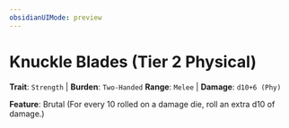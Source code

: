 ```yaml
---
obsidianUIMode: preview
---
```

# Knuckle Blades (Tier 2 Physical)

**Trait**: `Strength` | **Burden**: `Two-Handed`
**Range**: `Melee` | **Damage**: `d10+6 (Phy)`

**Feature**: Brutal (For every 10 rolled on a damage die, roll an extra d10 of damage.)
